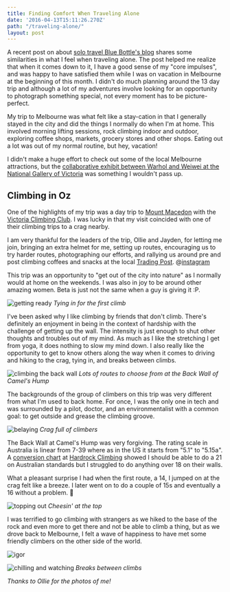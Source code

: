 ```yaml
---
title: Finding Comfort When Traveling Alone
date: '2016-04-13T15:11:26.270Z'
path: "/traveling-alone/"
layout: post
---
```

A recent post on about [solo travel Blue Bottle's blog](https://bluebottlecoffee.com/frequency/blue-bottle-culinary-solo-travel) shares some similarities in what I feel when traveling alone.
The post helped me realize that when it comes down to it, I have a good sense of my "core impulses", and was happy to have satisfied them while I was on vacation in Melbourne at the beginning of this month.
I didn't do much planning around the 13 day trip and although a lot of my adventures involve looking for an opportunity to photograph something special, not every moment has to be
picture-perfect.

My trip to Melbourne was what felt like a stay-cation in that I generally stayed in the city and did the things I normally do when I'm at home.
This involved morning lifting sessions, rock climbing indoor and outdoor, exploring coffee shops, markets, grocery stores and other shops.
Eating out a lot was out of my normal routine, but hey, vacation!

I didn't make a huge effort to check out some of the local Melbourne attractions, but the [collaborative exhibit between
Warhol and Weiwei at the National Gallery of Victoria](http://www.ngv.vic.gov.au/exhibition/andy-warhol-ai-wei-wei/) was something I wouldn't pass up.

## Climbing in Oz

One of the highlights of my trip was a day trip to [Mount Macedon](https://www.thecrag.com/climbing/australia/camels-hump/eastern-outcrops/area/626237892) with the [Victoria Climbing Club](http://vicclimb.org.au/events/beginners-fest-back-wall-camels-hump/). I was lucky in that my visit coincided
with one of their climbing trips to a crag nearby.

I am very thankful for the leaders of the trip, Ollie and Jayden, for letting me join, bringing an extra helmet for me, setting up routes, encouraging us to try harder routes, photographing our efforts, and rallying us around pre and post climbing coffees and snacks at the local [Trading Post](https://www.facebook.com/Mt-Macedon-Trading-Post-115565368525346/).
@[instagram](BECVNxKpZOS)

This trip was an opportunity to "get out of the city into nature" as I normally would at home on the weekends. I was also in joy to be around other amazing women. Beta is just not the same when a guy is giving it :P.

![getting ready](getting-ready.jpg)
_Tying in for the first climb_

I've been asked why I like climbing by friends that don't climb. There's definitely an enjoyment in being in the context of hardship with the challenge of getting up the wall.
The intensity is just enough to shut other thoughts and troubles out of my mind. As much as I like the stretching I get from yoga, it does nothing to slow my mind down.
I also really like the opportunity to get to know others along the way when it comes to driving and hiking to the crag, tying in, and breaks between climbs.

![climbing the back wall](climbing.jpg)
_Lots of routes to choose from at the Back Wall of Camel's Hump_

The backgrounds of the group of climbers on this trip was very different from what I'm used to back home.
For once, I was the only one in tech and was surrounded by a pilot, doctor, and an environmentalist with a common goal: to get outside and grease the climbing groove.

![belaying](belaying.jpg)
_Crag full of climbers_

The Back Wall at Camel's Hump was very forgiving. The rating scale in Australia is linear from 7-39 where as in the US it starts from "5.1" to "5.15a". A [conversion chart](http://www.rockclimbing.com/Articles/Introduction_to_Climbing/Difficulty_Grades_and_Conversions_529.html) at
[Hardrock Climbing](https://foursquare.com/v/hardrock-indoor-rock-climbing/4b058755f964a520f88c22e3) showed I should be able to do a 21 on Australian standards
but I struggled to do anything over 18 on their walls.

What a pleasant surprise I had when the first route, a 14, I jumped on at the crag felt like a breeze. I later went on to do a couple of 15s and eventually a 16 without a problem. :raised_hands:

![topping out](topping-out.jpg)
_Cheesin' at the top_

I was terrified to go climbing with strangers as we hiked to the base of the rock and even more to get there and not be able to climb a thing, but as we drove back to Melbourne, I felt a wave of happiness to have met some
friendly climbers on the other side of the world.

![igor](igor.jpg)

![chilling and watching](chilling-watching.jpg)
_Breaks between climbs_

_Thanks to Ollie for the photos of me!_
